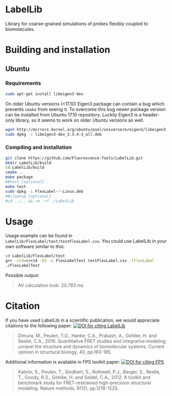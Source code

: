 LabelLib
========
Library for coarse-grained simulations of probes flexibly coupled to biomolecules.

Building and installation
=========================
Ubuntu
------
### Requirements
```bash
sudo apt-get install libeigen3-dev
```
On older Ubuntu versions (<17.10) Eigen3 package can contain a bug which prevents `cmake` from seeing it. To overcome this bug newer package version can be installed from Ubuntu 17.10 repository. Luckily Eigen3 is a header-only library, so it seems to work on older Ubuntu versions as well.
```bash
wget http://mirrors.kernel.org/ubuntu/pool/universe/e/eigen3/libeigen3-dev_3.3.4-3_all.deb
sudo dpkg -i libeigen3-dev_3.3.4-3_all.deb
```
### Compiling and installation
```bash
git clone https://github.com/Fluorescence-Tools/LabelLib.git
mkdir LabelLib/build
cd LabelLib/build
cmake ..
make package
##test [optional]
make test
sudo dpkg -i FlexLabel-*-Linux.deb
##cleanup [optional]
#cd ../.. && rm -rf ./LabelLib
```

Usage
=====
Usage example can be found in `LabelLib/FlexLabel/test/testFlexLabel.cxx`. You could use LabelLib in your own software similar to this:
```bash
cd LabelLib/FlexLabel/test
g++ -std=c++14 -O3 -o FlexLabelTest testFlexLabel.cxx -lFlexLabel
./FlexLabelTest
```
Possible output:
> AV calculation took: 20.783 ms

Citation
========
If you have used LabelLib in a scientific publication, we would appreciate citations to the following paper: [![DOI for citing LabelLib](https://img.shields.io/badge/DOI-10.1016%2Fj.sbi.2016.11.012-blue.svg)](https://doi.org/10.1016/j.sbi.2016.11.012)
> Dimura, M., Peulen, T.O., Hanke, C.A., Prakash, A., Gohlke, H. and Seidel, C.A., 2016. Quantitative FRET studies and integrative modeling unravel the structure and dynamics of biomolecular systems. Current opinion in structural biology, 40, pp.163-185.

Additional information is available in FPS toolkit paper: [![DOI for citing FPS](https://img.shields.io/badge/DOI-10.1038%2Fnmeth.2222-blue.svg)](https://doi.org/10.1038/nmeth.2222)
> Kalinin, S., Peulen, T., Sindbert, S., Rothwell, P.J., Berger, S., Restle, T., Goody, R.S., Gohlke, H. and Seidel, C.A., 2012. A toolkit and benchmark study for FRET-restrained high-precision structural modeling. Nature methods, 9(12), pp.1218-1225.
